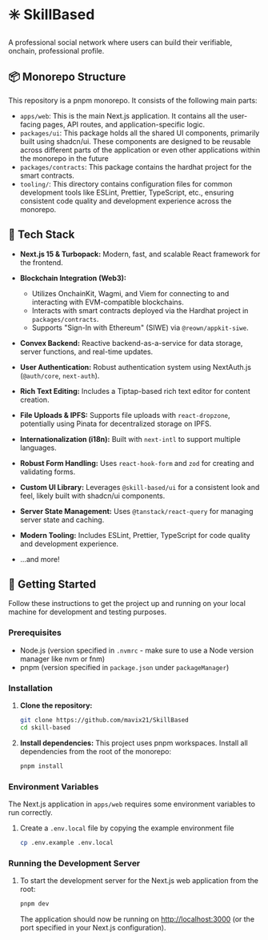 # ✳️ SkillBased

A professional social network where users can build their verifiable, onchain, professional profile.

## 📦 Monorepo Structure

This repository is a pnpm monorepo. It consists of the following main parts:

- `apps/web`: This is the main Next.js application. It contains all the user-facing pages, API routes, and application-specific logic.
- `packages/ui`: This package holds all the shared UI components, primarily built using shadcn/ui. These components are designed to be reusable across different parts of the application or even other applications within the monorepo in the future
- `packages/contracts`: This package contains the hardhat project for the smart contracts.
- `tooling/`: This directory contains configuration files for common development tools like ESLint, Prettier, TypeScript, etc., ensuring consistent code quality and development experience across the monorepo.

## 🧰 Tech Stack

- **Next.js 15 & Turbopack:** Modern, fast, and scalable React framework for the frontend.

- **Blockchain Integration (Web3):**

  - Utilizes OnchainKit, Wagmi, and Viem for connecting to and interacting with EVM-compatible blockchains.
  - Interacts with smart contracts deployed via the Hardhat project in `packages/contracts`.
  - Supports "Sign-In with Ethereum" (SIWE) via `@reown/appkit-siwe`.

- **Convex Backend:** Reactive backend-as-a-service for data storage, server functions, and real-time updates.

- **User Authentication:** Robust authentication system using NextAuth.js (`@auth/core`, `next-auth`).

- **Rich Text Editing:** Includes a Tiptap-based rich text editor for content creation.

- **File Uploads & IPFS:** Supports file uploads with `react-dropzone`, potentially using Pinata for decentralized storage on IPFS.

- **Internationalization (i18n):** Built with `next-intl` to support multiple languages.

- **Robust Form Handling:** Uses `react-hook-form` and `zod` for creating and validating forms.

- **Custom UI Library:** Leverages `@skill-based/ui` for a consistent look and feel, likely built with shadcn/ui components.

- **Server State Management:** Uses `@tanstack/react-query` for managing server state and caching.

- **Modern Tooling:** Includes ESLint, Prettier, TypeScript for code quality and development experience.

- ...and more!

## 🚀 Getting Started

Follow these instructions to get the project up and running on your local machine for development and testing purposes.

### Prerequisites

- Node.js (version specified in `.nvmrc` - make sure to use a Node version manager like nvm or fnm)
- pnpm (version specified in `package.json` under `packageManager`)

### Installation

1.  **Clone the repository:**

    ```bash
    git clone https://github.com/mavix21/SkillBased
    cd skill-based
    ```

2.  **Install dependencies:**
    This project uses pnpm workspaces. Install all dependencies from the root of the monorepo:
    ```bash
    pnpm install
    ```

### Environment Variables

The Next.js application in `apps/web` requires some environment variables to run correctly.

1.  Create a `.env.local` file by copying the example environment file

    ```bash
    cp .env.example .env.local
    ```

### Running the Development Server

1.  To start the development server for the Next.js web application from the root:

    ```bash
    pnpm dev
    ```

    The application should now be running on [http://localhost:3000](http://localhost:3000) (or the port specified in your Next.js configuration).
